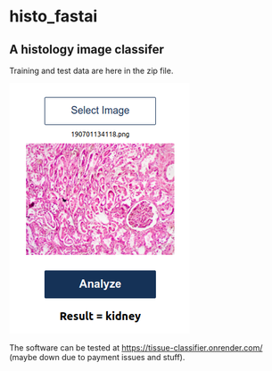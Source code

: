 # histo_fastai

## A histology image classifer

Training and test data are here in the zip file.

![Tissue classifer](https://github.com/vaishleshik/histo_fastai/blob/master/tissue_classifier.png)

The software can be tested at https://tissue-classifier.onrender.com/ (maybe down due to payment issues and stuff).
